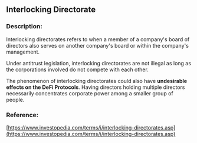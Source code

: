 ## Interlocking Directorate

### Description:

Interlocking directorates refers to when a member of a company's board of directors also serves on another company's board or within the company's management.

Under antitrust legislation, interlocking directorates are not illegal as long as the corporations involved do not compete with each other.

The phenomenon of interlocking directorates could also have **undesirable effects on the DeFi Protocols**. Having directors holding multiple directors necessarily concentrates corporate power among a smaller group of people.

### Reference:

[https://www.investopedia.com/terms/i/interlocking-directorates.asp](https://www.investopedia.com/terms/i/interlocking-directorates.asp)